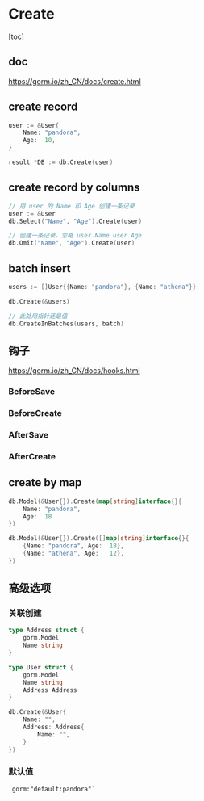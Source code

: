 # Create

[toc]

## doc

<https://gorm.io/zh_CN/docs/create.html>

## create record

```go
user := &User{
    Name: "pandora",
    Age:  18,
}

result *DB := db.Create(user)
```

## create record by columns

```go
// 用 user 的 Name 和 Age 创建一条记录
user := &User
db.Select("Name", "Age").Create(user)

// 创建一条记录，忽略 user.Name user.Age
db.Omit("Name", "Age").Create(user)
```

## batch insert

```go
users := []User{{Name: "pandora"}, {Name: "athena"}}

db.Create(&users)

// 此处用指针还是值
db.CreateInBatches(users, batch)
```

## 钩子

<https://gorm.io/zh_CN/docs/hooks.html>

### BeforeSave

### BeforeCreate

### AfterSave

### AfterCreate

## create by map

```go
db.Model(&User{}).Create(map[string]interface{}{
    Name: "pandora",
    Age:  18
})

db.Model(&User{}).Create([]map[string]interface{}{
    {Name: "pandora", Age:  18},
    {Name: "athena", Age:   12},
})
```

## 高级选项

### 关联创建

```go
type Address struct {
    gorm.Model
    Name string
}

type User struct {
    gorm.Model
    Name string
    Address Address
}

db.Create(&User{
    Name: "",
    Address: Address{
        Name: "",
    }
})
```

### 默认值

```text
`gorm:"default:pandora"`
```
